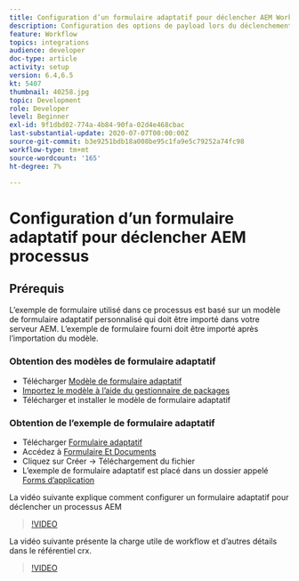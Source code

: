 ```yaml
---
title: Configuration d’un formulaire adaptatif pour déclencher AEM Workflow - Aperçu
description: Configuration des options de payload lors du déclenchement AEM processus lors de l’envoi du formulaire
feature: Workflow
topics: integrations
audience: developer
doc-type: article
activity: setup
version: 6.4,6.5
kt: 5407
thumbnail: 40258.jpg
topic: Development
role: Developer
level: Beginner
exl-id: 9f1dbd02-774a-4b84-90fa-02d4e468cbac
last-substantial-update: 2020-07-07T00:00:00Z
source-git-commit: b3e9251bdb18a008be95c1fa9e5c79252a74fc98
workflow-type: tm+mt
source-wordcount: '165'
ht-degree: 7%

---
```


# Configuration d’un formulaire adaptatif pour déclencher AEM processus

## Prérequis

L’exemple de formulaire utilisé dans ce processus est basé sur un modèle de formulaire adaptatif personnalisé qui doit être importé dans votre serveur AEM. L’exemple de formulaire fourni doit être importé après l’importation du modèle.

### Obtention des modèles de formulaire adaptatif

* Télécharger [Modèle de formulaire adaptatif](assets/af-form-template.zip)
* [Importez le modèle à l’aide du gestionnaire de packages](http://localhost:4502/crx/packmgr/index.jsp)
* Télécharger et installer le modèle de formulaire adaptatif

### Obtention de l’exemple de formulaire adaptatif

* Télécharger [Formulaire adaptatif](assets/peak-application-form.zip)
* Accédez à [Formulaire Et Documents](http://localhost:4502/aem/forms.html/content/dam/formsanddocuments)
* Cliquez sur Créer -> Téléchargement du fichier
* L’exemple de formulaire adaptatif est placé dans un dossier appelé [Forms d’application](http://localhost:4502/aem/forms.html/content/dam/formsanddocuments/applicationforms)

La vidéo suivante explique comment configurer un formulaire adaptatif pour déclencher un processus AEM
>[!VIDEO](https://video.tv.adobe.com/v/40258?quality=12&learn=on)

La vidéo suivante présente la charge utile de workflow et d’autres détails dans le référentiel crx.

>[!VIDEO](https://video.tv.adobe.com/v/40259?quality=12&learn=on)
